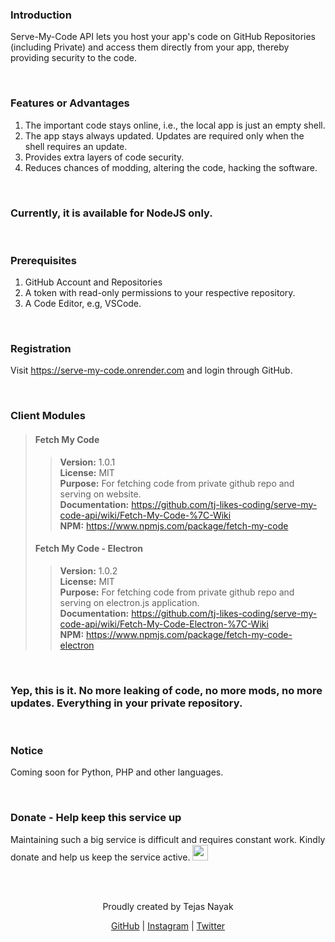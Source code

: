 ### Introduction
Serve-My-Code API lets you host your app's code on GitHub Repositories (including Private) and access them directly from your app, thereby providing security to the code.

&nbsp;

### Features or Advantages
1) The important code stays online, i.e., the local app is just an empty shell.
2) The app stays always updated. Updates are required only when the shell requires an update.
3) Provides extra layers of code security.
4) Reduces chances of modding, altering the code, hacking the software.

&nbsp;

### Currently, it is available for NodeJS only.

&nbsp;

### Prerequisites
1) GitHub Account and Repositories
2) A token with read-only permissions to your respective repository.
3) A Code Editor, e.g, VSCode.

&nbsp;

### Registration
Visit https://serve-my-code.onrender.com and login through GitHub.

&nbsp;

### Client Modules

> #### Fetch My Code
> > **Version:** 1.0.1 <br>
> > **License:** MIT <br>
> > **Purpose:** For fetching code from private github repo and serving on website. <br>
> > **Documentation:** https://github.com/tj-likes-coding/serve-my-code-api/wiki/Fetch-My-Code-%7C-Wiki <br>
> > **NPM:** https://www.npmjs.com/package/fetch-my-code
> 
>
> #### Fetch My Code - Electron
> > **Version:** 1.0.2 <br>
> > **License:** MIT <br>
> > **Purpose:** For fetching code from private github repo and serving on electron.js application. <br>
> > **Documentation:** https://github.com/tj-likes-coding/serve-my-code-api/wiki/Fetch-My-Code-Electron-%7C-Wiki <br>
> > **NPM:** https://www.npmjs.com/package/fetch-my-code-electron

&nbsp;

### Yep, this is it. No more leaking of code, no more mods, no more updates. Everything in your private repository.

&nbsp;

### Notice
Coming soon for Python, PHP and other languages.

&nbsp;

### Donate - Help keep this service up
Maintaining such a big service is difficult and requires constant work. Kindly donate and help us keep the service active.
[<img src="https://s18955.pcdn.co/wp-content/uploads/2018/02/patreon.png" width="25"/>](https://patreon.com/tejasnayak25)

&nbsp;

<br>
<div align="center">
Proudly created by Tejas Nayak

[GitHub](https://github.com/tj-likes-coding) | [Instagram](https://instagram.com/tjnayak) | [Twitter](https://twitter.com/tjsmediacorner)
</div>
